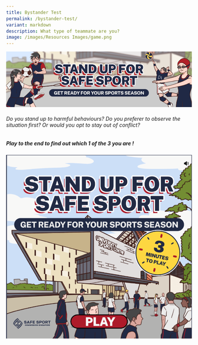 ```yaml
---
title: Bystander Test
permalink: /bystander-test/
variant: markdown
description: What type of teammate are you?
image: /images/Resources Images/game.png
---
```

![Banner to Stand up for Safe Sport](/images/Resources%20Images/banner.png)

###### Do you stand up to harmful behaviours? Do you preferer to observe the situation first? Or would you opt to stay out of conflict?

##### **Play to the end to find out which 1  of the 3 you are !**

![game](/images/Resources%20Images/game.png)